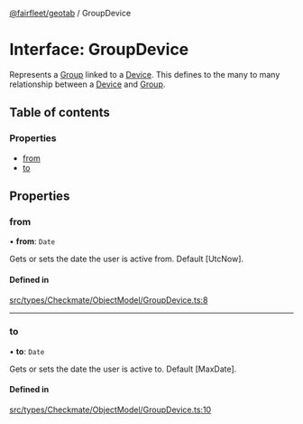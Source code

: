 [@fairfleet/geotab](../README.md) / GroupDevice

# Interface: GroupDevice

Represents a [Group](Group.md) linked to a [Device](Device.md). This defines to the many to many relationship between a [Device](Device.md) and [Group](Group.md).

## Table of contents

### Properties

- [from](GroupDevice.md#from)
- [to](GroupDevice.md#to)

## Properties

### from

• **from**: `Date`

Gets or sets the date the user is active from. Default [UtcNow].

#### Defined in

[src/types/Checkmate/ObjectModel/GroupDevice.ts:8](https://github.com/fairfleet/geotab/blob/d57d931/src/types/Checkmate/ObjectModel/GroupDevice.ts#L8)

___

### to

• **to**: `Date`

Gets or sets the date the user is active to. Default [MaxDate].

#### Defined in

[src/types/Checkmate/ObjectModel/GroupDevice.ts:10](https://github.com/fairfleet/geotab/blob/d57d931/src/types/Checkmate/ObjectModel/GroupDevice.ts#L10)
